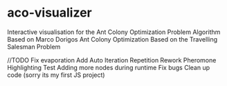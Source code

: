 # aco-visualizer
Interactive visualisation for the Ant Colony Optimization Problem
Algorithm Based on Marco Dorigos Ant Colony Optimization
Based on the Travelling Salesman Problem

//TODO
Fix evaporation
Add Auto Iteration Repetition
Rework Pheromone Highlighting
Test Adding more nodes during runtime
Fix bugs
Clean up code (sorry its my first JS project)
